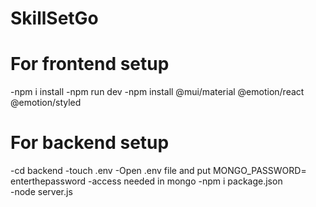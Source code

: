 # SkillSetGo

# For frontend setup 
-npm i install 
-npm run dev
-npm install @mui/material @emotion/react @emotion/styled


# For backend setup 
-cd backend
-touch .env 
-Open .env file and put MONGO_PASSWORD= enterthepassword
-access needed in mongo 
-npm i package.json  
-node server.js
